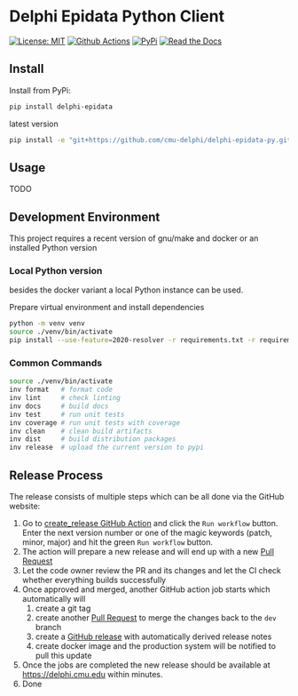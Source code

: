 # Delphi Epidata Python Client

[![License: MIT][mit-image]][mit-url] [![Github Actions][github-actions-image]][github-actions-url] [![PyPi][pypi-image]][pypi-url] [![Read the Docs][docs-image]][docs-url]

## Install

Install from PyPi:

```sh
pip install delphi-epidata
```

latest version

```sh
pip install -e "git+https://github.com/cmu-delphi/delphi-epidata-py.git#egg=delphi_epidata"
```

## Usage

TODO

## Development Environment

This project requires a recent version of gnu/make and docker or an installed Python version

### Local Python version

besides the docker variant a local Python instance can be used.

Prepare virtual environment and install dependencies

```sh
python -m venv venv
source ./venv/bin/activate
pip install --use-feature=2020-resolver -r requirements.txt -r requirements-dev.txt
```

### Common Commands

```sh
source ./venv/bin/activate
inv format   # format code
inv lint     # check linting
inv docs     # build docs
inv test     # run unit tests
inv coverage # run unit tests with coverage
inv clean    # clean build artifacts
inv dist     # build distribution packages
inv release  # upload the current version to pypi
```

## Release Process

The release consists of multiple steps which can be all done via the GitHub website:

1. Go to [create_release GitHub Action](https://github.com/cmu-delphi/delphi-epidata-py/actions/workflows/create_release.yml) and click the `Run workflow` button. Enter the next version number or one of the magic keywords (patch, minor, major) and hit the green `Run workflow` button.
1. The action will prepare a new release and will end up with a new [Pull Request](https://github.com/cmu-delphi/delphi-epidata-py/pulls)
1. Let the code owner review the PR and its changes and let the CI check whether everything builds successfully
1. Once approved and merged, another GitHub action job starts which automatically will
   1. create a git tag
   1. create another [Pull Request](https://github.com/cmu-delphi/delphi-epidata-py/pulls) to merge the changes back to the `dev` branch
   1. create a [GitHub release](https://github.com/cmu-delphi/delphi-epidata-py/releases) with automatically derived release notes
   1. create docker image and the production system will be notified to pull this update
1. Once the jobs are completed the new release should be available at https://delphi.cmu.edu within minutes.
1. Done

[mit-image]: https://img.shields.io/badge/License-MIT-yellow.svg
[mit-url]: https://opensource.org/licenses/MIT
[github-actions-image]: https://github.com/cmu-delphi/delphi-epidata-py/workflows/ci/badge.svg
[github-actions-url]: https://github.com/cmu-delphi/delphi-epidata-py/actions
[pypi-image]: https://img.shields.io/pypi/v/delphi-epidata
[pypi-url]: https://pypi.python.org/pypi/delphi-epidata/
[docs-image]: https://readthedocs.org/projects/delphi-epidata/badge/?version=latest
[docs-url]: https://delphi-epidata.readthedocs.io/en/latest/?badge=latest
